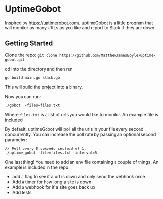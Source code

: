 # UptimeGobot

Inspired by https://uptimerobot.com/, uptimeGobot is a little program that will monitor as many URLs as you like and report to Slack if they are down.

## Getting Started
Clone the repo:
`git clone https://github.com/MatthewJamesBoyle/uptime-gobot.git`

cd into the directory and then run

`go build main.go slack.go`

This will build the project into a binary.

Now you can run:

`./gobot  -files=files.txt`

Where `files.txt` is a list of urls you would like to monitor. An example file is included.

By default, uptimeGobot will poll all the urls in your file every second concurrently. You can increase the poll rate by passing an optional second parameter:

```
// Poll every 5 seconds instead of 1.
./uptime_gobot -file=files.txt -interval=5
```

One last thing! You need to add an env file containing a couple of things. An example is included in the repo.



* add a flag to see if a url is down and only send the webhook once.
* Add a timer for how long a site is down
* Add a webhook for if a site goes back up
* Add tests
